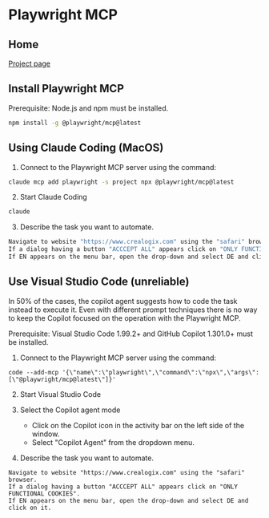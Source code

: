 # Playwright MCP

## Home

[Project page](https://github.com/microsoft/playwright-mcp)

## Install Playwright MCP

Prerequisite: Node.js and npm must be installed.

```bash
npm install -g @playwright/mcp@latest 
```

## Using Claude Coding (MacOS)

1. Connect to the Playwright MCP server using the command:
```bash
claude mcp add playwright -s project npx @playwright/mcp@latest
```
2. Start Claude Coding
```bash
claude
```

3. Describe the task you want to automate.
```bash
Navigate to website "https://www.crealogix.com" using the "safari" browser. 
If a dialog having a button "ACCCEPT ALL" appears click on "ONLY FUNCTIONAL COOKIES". 
If EN appears on the menu bar, open the drop-down and select DE and click on it.
```

## Use Visual Studio Code (unreliable)

In 50% of the cases, the copilot agent suggests how to code the task instead to execute it.
Even with different prompt techniques there is no way to keep the Copilot focused on the operation with the Playwright MCP.

Prerequisite: Visual Studio Code 1.99.2+ and GitHub Copilot 1.301.0+ must be installed.

1. Connect to the Playwright MCP server using the command:
```pwsh 
code --add-mcp '{\"name\":\"playwright\",\"command\":\"npx\",\"args\":[\"@playwright/mcp@latest\"]}'
```
2. Start Visual Studio Code

3. Select the Copilot agent mode
   - Click on the Copilot icon in the activity bar on the left side of the window.
   - Select "Copilot Agent" from the dropdown menu.

4. Describe the task you want to automate.
```
Navigate to website "https://www.crealogix.com" using the "safari" browser. 
If a dialog having a button "ACCCEPT ALL" appears click on "ONLY FUNCTIONAL COOKIES". 
If EN appears on the menu bar, open the drop-down and select DE and click on it.
```
